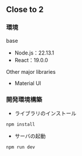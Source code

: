 ## Close to 2

### 環境
base
- Node.js：22.13.1
- React：19.0.0

Other major libraries
- Material UI

### 開発環境構築
- ライブラリのインストール
```
npm install
```

- サーバの起動
```
npm run dev
```
